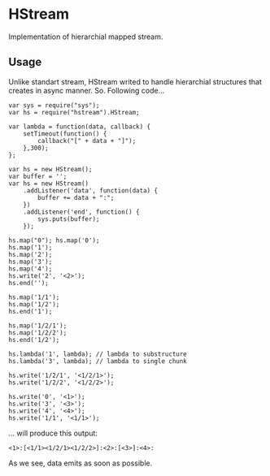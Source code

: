 # HStream

Implementation of hierarchial mapped stream.

## Usage

Unlike standart stream, HStream writed to handle hierarchial structures that
creates in async manner. So. Following code...

    var sys = require("sys");
    var hs = require("hstream").HStream;

    var lambda = function(data, callback) {
        setTimeout(function() {
            callback("[" + data + "]");
        },300);
    };
    
    var hs = new HStream();
    var buffer = '';
    var hs = new HStream()
        .addListener('data', function(data) {
            buffer += data + ":";
        })
        .addListener('end', function() {
            sys.puts(buffer);
        });
    
    hs.map("0"); hs.map('0');  
    hs.map('1');  
    hs.map('2');
    hs.map('3');
    hs.map('4');
    hs.write('2', '<2>');  
    hs.end('');  
    
    hs.map('1/1');  
    hs.map('1/2');  
    hs.end('1');
    
    hs.map('1/2/1');
    hs.map('1/2/2');
    hs.end('1/2');
    
    hs.lambda('1', lambda); // lambda to substructure
    hs.lambda('3', lambda); // lambda to single chunk
    
    hs.write('1/2/1', '<1/2/1>');
    hs.write('1/2/2', '<1/2/2>');
    
    hs.write('0', '<1>');
    hs.write('3', '<3>');
    hs.write('4', '<4>');
    hs.write('1/1', '<1/1>');
    
... will produce this output:

    <1>:[<1/1><1/2/1><1/2/2>]:<2>:[<3>]:<4>:
    
As we see, data emits as soon as possible.

